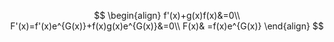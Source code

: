 $$
\begin{align}
f'(x)+g(x)f(x)&=0\\
F'(x)=f'(x)e^{G(x)}+f(x)g(x)e^{G(x)}&=0\\
F(x)&  =f(x)e^{G(x)}
\end{align}
$$